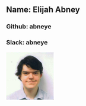 ## Name: Elijah Abney 
### Github: abneye
### Slack: abneye
<!---
Photo ![Abney](images/abneye.jpg)
-->

<img src="images/abneye.jpg" width="128">
